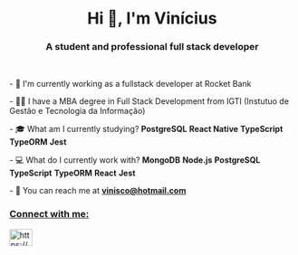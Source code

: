 <h1 align="center">Hi 👋, I'm Vinícius</h1>
<h3 align="center">A student and professional full stack developer</h3>
<br/>


<p>- 💼 I'm currently working as a fullstack developer at Rocket Bank</p>
<p>- 👨‍🎓 I have a MBA degree in Full Stack Development from IGTI (Instutuo de Gestão e Tecnologia da Informação)</p>
<p>- 🎓 What am I currently studying? <strong>PostgreSQL</strong> <strong>React Native</strong> <strong>TypeScript</strong> <strong>TypeORM</strong> <strong>Jest</strong> </p> 
<p>- 💻 What do I currently work with? <strong>MongoDB</strong> <strong>Node.js</strong> <strong>PostgreSQL</strong> <strong>TypeScript</strong> <strong>TypeORM</strong> <strong>React</strong> <strong>Jest</strong>  </p> 
<p>- 📩 You can reach me at <strong><a href="mailto:vinisco@hotmail.com?subject=Hello,%20Vinicius">
vinisco@hotmail.com</ a></strong></p>

<h3 align="left">Connect with me:</h3>
  <a
    href="https://www.linkedin.com/in/viniciuslsena/"
    target="blank"
    ><img
      align="center"
      src="https://cdn.jsdelivr.net/npm/simple-icons@3.0.1/icons/linkedin.svg"
      alt="https://www.linkedin.com/in/viniciuslsena/"
      height="30"
      width="40"
  /></a>
</p>



